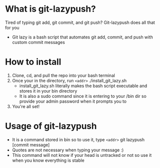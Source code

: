 # What is git-lazypush?
Tired of typing git add, git commit, and git push? Git-lazypush does all that for you

* Git lazy is a bash script that automates git add, commit, and push with custom commit messages
# How to install
1. Clone, cd, and pull the repo into your bash terminal
1. Once your in the directory, run `<addr>` ./install_git_lazy.sh
	* install_git_lazy.sh literally makes the bash script executable and stores it in your bin directory
	* It is also a sudo command since it is entering to your /bin dir so provide your admin password when it prompts you to
1. You're all set!
# Usage of git-lazypush
* It is a command stored in bin so to use it, type `<addr>` git lazypush [commit message]
* Quotes are not necessary when typing your message :)
* This command will not know if your head is untracked or not so use it when you know everything is stable

